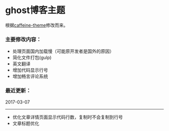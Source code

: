 # ghost博客主题
根据[caffeine-theme](https://github.com/kelyvin/caffeine-theme)修改而来。

### 主要修改内容：
* 处理页面国内加载慢（可能原开发者是国外的原因）
* 简化文件打包(gulp)
* 英文翻译
* 增加代码显示行号
* 增加畅言评论系统

### 最近更新：

2017-03-07
***
* 优化文章详情页面显示代码行数，复制时不会复制到行号
* 文章标题优化
